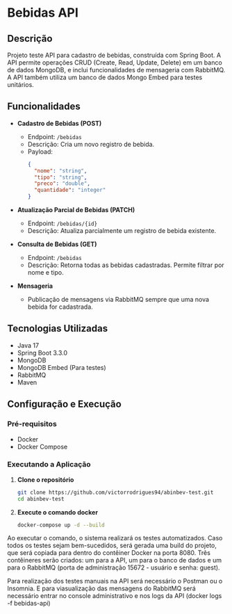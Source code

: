 # Bebidas API

## Descrição

Projeto teste API para cadastro de bebidas, construída com Spring Boot. A API permite operações CRUD (Create, Read, Update, Delete) em um banco de dados MongoDB, e inclui funcionalidades de mensageria com RabbitMQ. A API também utiliza um banco de dados Mongo Embed para testes unitários.

## Funcionalidades

- **Cadastro de Bebidas (POST)**
  - Endpoint: `/bebidas`
  - Descrição: Cria um novo registro de bebida.
  - Payload:
    ```json
    {
      "nome": "string",
      "tipo": "string",
      "preco": "double",
      "quantidade": "integer"
    }
    ```

- **Atualização Parcial de Bebidas (PATCH)**
  - Endpoint: `/bebidas/{id}`
  - Descrição: Atualiza parcialmente um registro de bebida existente.

- **Consulta de Bebidas (GET)**
  - Endpoint: `/bebidas`
  - Descrição: Retorna todas as bebidas cadastradas. Permite filtrar por nome e tipo.

- **Mensageria**
  - Publicação de mensagens via RabbitMQ sempre que uma nova bebida for cadastrada.

## Tecnologias Utilizadas

- Java 17
- Spring Boot 3.3.0
- MongoDB
- MongoDB Embed (Para testes)
- RabbitMQ
- Maven



## Configuração e Execução

### Pré-requisitos

- Docker
- Docker Compose

### Executando a Aplicação

1. **Clone o repositório**
   ```sh
   git clone https://github.com/victorrodrigues94/abinbev-test.git
   cd abinbev-test

2. **Execute o comando docker**
   ```sh
   docker-compose up -d --build

Ao executar o comando, o sistema realizará os testes automatizados. Caso todos os testes sejam bem-sucedidos, será gerada uma build do projeto, que será copiada para dentro do contêiner Docker na porta 8080. Três contêineres serão criados: um para a API, um para o banco de dados e um para o RabbitMQ (porta de administração 15672 - usuário e senha: guest).

Para realização dos testes manuais na API será necessário o Postman ou o Insomnia. E para viasualização das mensagens do RabbitMQ será necessário entrar no console administrativo e nos logs da API (docker logs -f bebidas-api)
